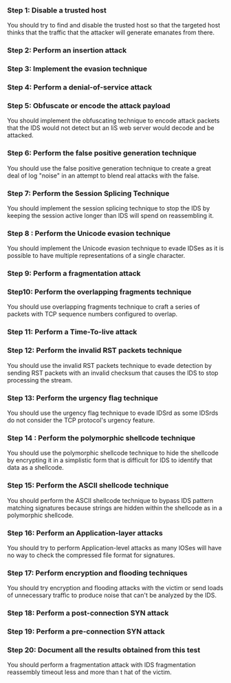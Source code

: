 ### Step 1: Disable a trusted host

You should try to find and disable the trusted host so that the targeted host thinks that the
traffic that the attacker will generate emanates from there.

### Step 2: Perform an insertion attack

### Step 3: Implement the evasion technique

### Step 4: Perform a denial-of-service attack

### Step 5: Obfuscate or encode the attack payload

You should implement the obfuscating technique to encode attack packets that the IDS would
not detect but an liS web server would decode and be attacked.

### Step 6: Perform the false positive generation technique

You should use the false positive generation technique to create a great deal of log "noise" in
an attempt to blend real attacks with the false.

### Step 7: Perform the Session Splicing Technique 

You should implement the session splicing technique to stop the IDS by keeping the session
active longer than IDS will spend on reassembling it.

### Step 8 : Perform the Unicode evasion technique

You should implement the Unicode evasion technique to evade IDSes as it is possible to have
multiple representations of a single character.

### Step 9: Perform a fragmentation attack

### Step10: Perform the overlapping fragments technique

You should use overlapping fragments technique to craft a series of packets with TCP
sequence numbers configured to overlap.

### Step 11: Perform a Time-To-live attack

### Step 12: Perform the invalid RST packets technique

You should use the invalid RST packets technique to evade detection by sending RST packets
with an invalid checksum that causes the IDS to stop processing the stream.

### Step 13: Perform the urgency flag technique

You should use the urgency flag technique to evade IDSrd as some IDSrds do not consider the
TCP protocol's urgency feature.

### Step 14 : Perform the polymorphic shellcode technique

You should use the polymorphic shellcode technique to hide the shellcode by encrypting it in a
simplistic form that is difficult for IDS to identify that data as a shellcode.

### Step 15: Perform the ASCII shellcode technique

You should perform the ASCII shellcode technique to bypass IDS pattern matching signatures
because strings are hidden within the shellcode as in a polymorphic shellcode.

### Step 16: Perform an Application-layer attacks

You should try to perform Application-level attacks as many lOSes will have no way to check the
compressed file format for signatures.

### Step 17: Perform encryption and flooding techniques

You should try encryption and flooding attacks with the victim or send loads of unnecessary
traffic to produce noise that can't be analyzed by the IDS.

### Step 18: Perform a post-connection SYN attack

### Step 19: Perform a pre-connection SYN attack

### Step 20: Document all the results obtained from this test

You should perform a fragmentation attack with IDS fragmentation reassembly timeout less
and more than t hat of the victim.